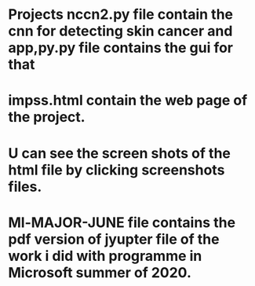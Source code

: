 # Projects nccn2.py file contain the cnn for detecting skin cancer and app,py.py file contains the gui for that
# impss.html contain the web page of the project.
# U can see the screen shots of the html file by clicking screenshots files.
# Ml-MAJOR-JUNE file contains the pdf version of  jyupter file of the work i did with programme in Microsoft summer of 2020.
